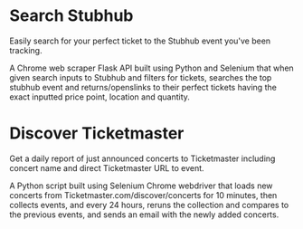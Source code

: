 # Search Stubhub

Easily search for your perfect ticket to the Stubhub event you've been tracking.

A Chrome web scraper Flask API built using Python and Selenium that when given search inputs to Stubhub and filters for tickets, searches the top stubhub event and 
returns/openslinks to their perfect tickets having the exact inputted price point, location and quantity. 

# Discover Ticketmaster

Get a daily report of just announced concerts to Ticketmaster including concert name and direct Ticketmaster URL to event.

A Python script built using Selenium Chrome webdriver that loads new concerts from Ticketmaster.com/discover/concerts for 10 minutes, then collects events, and every 24 hours, reruns the collection and compares to the previous events, and sends an email with the newly added concerts. 
